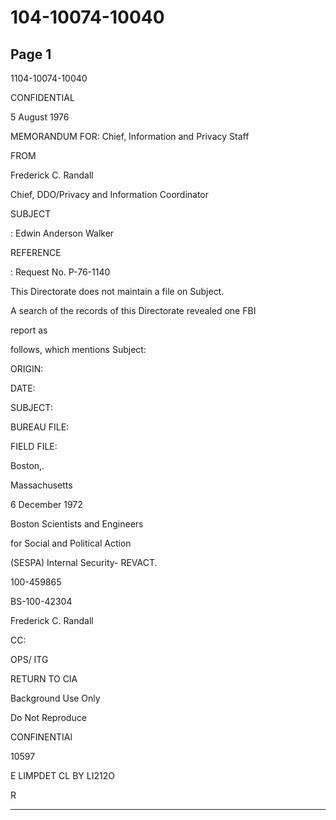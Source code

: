 # 104-10074-10040

## Page 1

1104-10074-10040

CONFIDENTIAL

5 August 1976

MEMORANDUM FOR: Chief, Information and Privacy Staff

FROM

Frederick C. Randall

Chief, DDO/Privacy and Information Coordinator

SUBJECT

: Edwin Anderson Walker

REFERENCE

: Request No. P-76-1140

This Directorate does not maintain a file on Subject.

A search of the records of this Directorate revealed one FBI

report as

follows, which mentions Subject:

ORIGIN:

DATE:

SUBJECT:

BUREAU FILE:

FIELD FILE:

Boston,.

Massachusetts

6 December 1972

Boston Scientists and Engineers

for Social and Political Action

(SESPA) Internal Security- REVACT.

100-459865

BS-100-42304

Frederick C. Randall

CC:

OPS/ ITG

RETURN TO CIA

Background Use Only

Do Not Reproduce

CONFINENTIAl

10597

E LIMPDET CL BY LI212O

R

---

